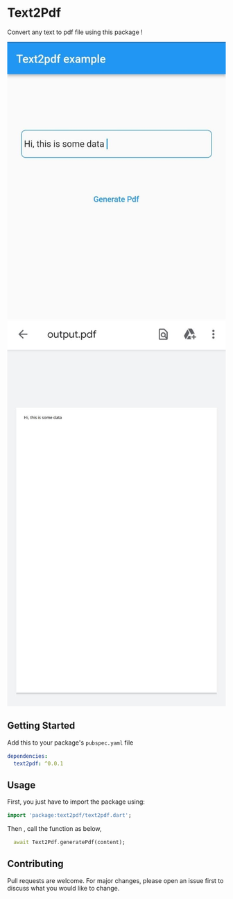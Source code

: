 # Text2Pdf

Convert any text to pdf file using this package !

![Image](https://github.com/sivaprasadnk/Text2Pdf/blob/master/screenshots/screenshot1.jpeg)
![Image](https://github.com/sivaprasadnk/Text2Pdf/blob/master/screenshots/screenshot2.jpeg)
## Getting Started

Add this to your package's `pubspec.yaml` file

```yaml
dependencies:
  text2pdf: ^0.0.1
```

## Usage

First, you just have to import the package using:

```dart
import 'package:text2pdf/text2pdf.dart';
```

Then , call the function as below, 


```dart
  await Text2Pdf.generatePdf(content);
```
## Contributing
Pull requests are welcome. For major changes, please open an issue first to discuss what you would like to change.